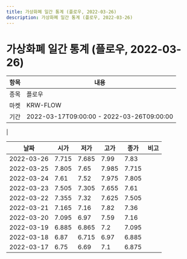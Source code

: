 ```yaml
---
title: 가상화폐 일간 통계 (플로우, 2022-03-26)
description: 가상화폐 일간 통계 (플로우, 2022-03-26)
---
```


가상화폐 일간 통계 (플로우, 2022-03-26)
===

|항목|내용|
|--|--|
|종목|플로우|
|마켓|KRW-FLOW|\i|종류|일 단위 캔들|
|기간|2022-03-17T09:00:00 - 2022-03-26T09:00:00
|

|날짜|시가|저가|고가|종가|비고|
|--|--|--|--|--|--|
|2022-03-26|7.715|7.685|7.99|7.83|    |
|2022-03-25|7.805|7.65|7.985|7.715|    |
|2022-03-24|7.61|7.52|7.975|7.805|    |
|2022-03-23|7.505|7.305|7.655|7.61|    |
|2022-03-22|7.355|7.32|7.625|7.505|    |
|2022-03-21|7.165|7.16|7.82|7.36|    |
|2022-03-20|7.095|6.97|7.59|7.16|    |
|2022-03-19|6.885|6.865|7.2|7.095|    |
|2022-03-18|6.87|6.715|6.97|6.885|    |
|2022-03-17|6.75|6.69|7.1|6.875|    |
